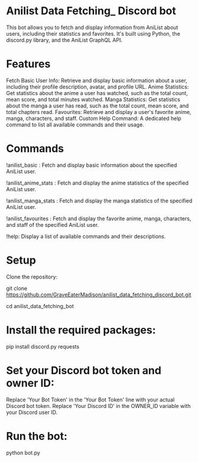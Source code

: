 # Anilist Data Fetching_ Discord bot

This bot allows you to fetch and display information from AniList about users, including their statistics and favorites. It's built using Python, the discord.py library, and the AniList GraphQL API.

# Features

Fetch Basic User Info: Retrieve and display basic information about a user, including their profile description, avatar, and profile URL.
Anime Statistics: Get statistics about the anime a user has watched, such as the total count, mean score, and total minutes watched.
Manga Statistics: Get statistics about the manga a user has read, such as the total count, mean score, and total chapters read.
Favourites: Retrieve and display a user's favorite anime, manga, characters, and staff.
Custom Help Command: A dedicated help command to list all available commands and their usage.

# Commands

!anilist_basic <username> : Fetch and display basic information about the specified AniList user.

!anilist_anime_stats <username> : Fetch and display the anime statistics of the specified AniList user.

!anilist_manga_stats <username> : Fetch and display the manga statistics of the specified AniList user.

!anilist_favourites <username> : Fetch and display the favorite anime, manga, characters, and staff of the specified AniList user.

!help: Display a list of available commands and their descriptions.

# Setup

Clone the repository:

git clone https://github.com/GraveEaterMadison/anilist_data_fetching_discord_bot.git

cd anilist_data_fetching_bot


# Install the required packages:

pip install discord.py requests

# Set your Discord bot token and owner ID:

Replace 'Your Bot Token' in the 'Your Bot Token' line with your actual Discord bot token.
Replace 'Your Discord ID' in the OWNER_ID variable with your Discord user ID.


# Run the bot:

python bot.py
